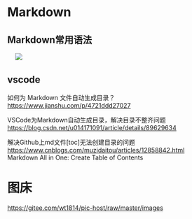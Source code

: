 


# Markdown  

## Markdown常用语法  
&emsp; 
![](../../images/java/concurrent/threadPool-1.png)  

## vscode
如何为 Markdown 文件自动生成目录？  
https://www.jianshu.com/p/4721ddd27027  

VSCode为Markdown自动生成目录，解决目录不整齐问题
https://blog.csdn.net/u014171091/article/details/89629634  

解决Github上md文件[toc]无法创建目录的问题  
https://www.cnblogs.com/muzidaitou/articles/12858842.html  
Markdown All in One: Create Table of Contents  

# 图床  
https://gitee.com/wt1814/pic-host/raw/master/images 


